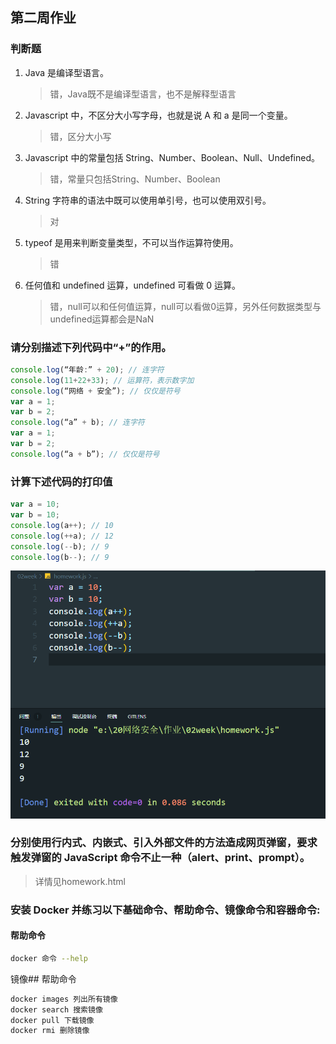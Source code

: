 ## 第二周作业
### 判断题
1. Java 是编译型语言。
   > 错，Java既不是编译型语言，也不是解释型语言

2. Javascript 中，不区分大小写字母，也就是说 A 和 a 是同一个变量。
   > 错，区分大小写

3. Javascript 中的常量包括 String、Number、Boolean、Null、Undefined。
   > 错，常量只包括String、Number、Boolean

4. String 字符串的语法中既可以使用单引号，也可以使用双引号。
   > 对

5. typeof 是用来判断变量类型，不可以当作运算符使用。
   > 错

6. 任何值和 undefined 运算，undefined 可看做 0 运算。
   > 错，null可以和任何值运算，null可以看做0运算，另外任何数据类型与undefined运算都会是NaN

### 请分别描述下列代码中“+”的作用。
```javascript
console.log(“年龄:” + 20); // 连字符
console.log(11+22+33); // 运算符，表示数字加
console.log(“网络 + 安全”); // 仅仅是符号
var a = 1;
var b = 2;
console.log(“a” + b); // 连字符
var a = 1;
var b = 2;
console.log(“a + b”); // 仅仅是符号
```

### 计算下述代码的打印值
```javascript
var a = 10;
var b = 10;
console.log(a++); // 10
console.log(++a); // 12
console.log(--b); // 9 
console.log(b--); // 9
```
![计算下述代码的打印值](./计算下述代码打印值.png)

### 分别使用行内式、内嵌式、引入外部文件的方法造成网页弹窗，要求触发弹窗的 JavaScript 命令不止一种（alert、print、prompt）。
> 详情见homework.html

### 安装 Docker 并练习以下基础命令、帮助命令、镜像命令和容器命令:
#### 帮助命令
```bash
docker 命令 --help
```
镜像## 帮助命令
```bash
docker images 列出所有镜像
docker search 搜索镜像
docker pull 下载镜像
docker rmi 删除镜像
```


